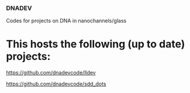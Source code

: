 ### DNADEV

Codes for projects on DNA in nanochannels/glass

# This hosts the following (up to date) projects:

https://github.com/dnadevcode/lldev

https://github.com/dnadevcode/sdd_dots
